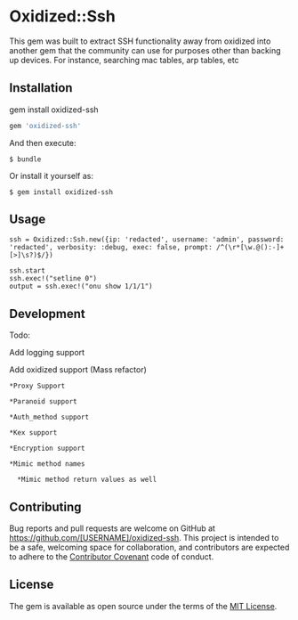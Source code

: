 # Oxidized::Ssh

This gem was built to extract SSH functionality away from oxidized into another gem that the community can use for purposes other than
backing up devices. For instance, searching mac tables, arp tables, etc


## Installation

gem install oxidized-ssh

```ruby
gem 'oxidized-ssh'
```

And then execute:

    $ bundle

Or install it yourself as:

    $ gem install oxidized-ssh

## Usage
```
ssh = Oxidized::Ssh.new({ip: 'redacted', username: 'admin', password: 'redacted', verbosity: :debug, exec: false, prompt: /^(\r*[\w.@():-]+[>]\s?)$/})

ssh.start
ssh.exec!("setline 0")
output = ssh.exec!("onu show 1/1/1")
```
## Development

Todo:

  Add logging support

  Add oxidized support (Mass refactor)

    *Proxy Support

    *Paranoid support

    *Auth_method support

    *Kex support

    *Encryption support

    *Mimic method names

      *Mimic method return values as well 


## Contributing

Bug reports and pull requests are welcome on GitHub at https://github.com/[USERNAME]/oxidized-ssh. This project is intended to be a safe, welcoming space for collaboration, and contributors are expected to adhere to the [Contributor Covenant](http://contributor-covenant.org) code of conduct.


## License

The gem is available as open source under the terms of the [MIT License](http://opensource.org/licenses/MIT).

